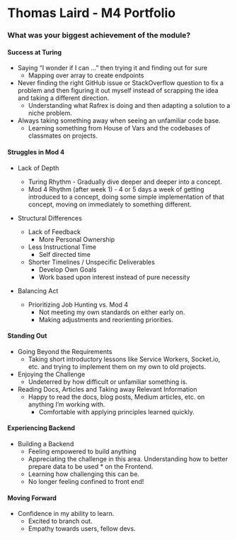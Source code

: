 # Thomas Laird - M4 Portfolio

### What was your biggest achievement of the module?
#### Success at Turing
* Saying “I wonder if I can …” then trying it and finding out for sure
  * Mapping over array to create endpoints
* Never finding the right GitHub issue or StackOverflow question to fix a problem and then figuring it out myself instead of scrapping the idea and taking a different direction.
  * Understanding what Rafrex is doing and then adapting a solution to a niche problem.
* Always taking something away when seeing an unfamiliar code base.
  * Learning something from House of Vars and the codebases of classmates on projects.


#### Struggles in Mod 4
* Lack of Depth
  * Turing Rhythm - Gradually dive deeper and deeper into a concept.
  * Mod 4 Rhythm (after week 1) - 4 or 5 days a week of getting introduced to a concept, doing some simple implementation of that concept, moving on immediately to something different.

* Structural Differences
  * Lack of Feedback
    * More Personal Ownership
  * Less Instructional Time
    * Self directed time
  * Shorter Timelines / Unspecific Deliverables
    * Develop Own Goals
    * Work based upon interest instead of pure necessity

* Balancing Act
  * Prioritizing Job Hunting vs. Mod 4
    * Not meeting my own standards on either early on.
    * Making adjustments and reorienting priorities.


#### Standing Out
* Going Beyond the Requirements
  * Taking short introductory lessons like Service Workers, Socket.io, etc. and trying to implement them on my own to old projects.
* Enjoying the Challenge
  * Undeterred by how difficult or unfamiliar something is.
* Reading Docs, Articles and Taking away Relevant Information
  * Happy to read the docs, blog posts, Medium articles, etc. on anything I’m working with. 
    * Comfortable with applying principles learned quickly.

#### Experiencing Backend
* Building a Backend
  * Feeling empowered to build anything
  * Appreciating the challenge in this area.
  Understanding how to better prepare data to be used * on the Frontend.
  * Learning how challenging this can be.
  * No longer feeling confined to front end!

#### Moving Forward
* Confidence in my ability to learn.
  * Excited to branch out.
  * Empathy towards users, fellow devs.


